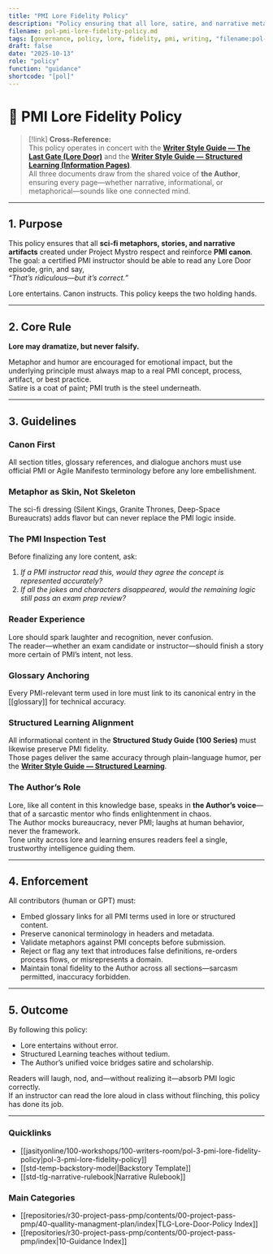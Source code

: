 ```yaml
---
title: "PMI Lore Fidelity Policy"
description: "Policy ensuring that all lore, satire, and narrative metaphors in the PMP Knowledge Base remain faithful to PMI canon, align with structured learning accuracy, and reflect the Author's tone and intent."
filename: pol-pmi-lore-fidelity-policy.md
tags: [governance, policy, lore, fidelity, pmi, writing, "filename:pol-pmi-lore-fidelity-policy.md"]
draft: false
date: "2025-10-13"
role: "policy"
function: "guidance"
shortcode: "[pol]"
---
```


# 🎯 PMI Lore Fidelity Policy  

> [!link]
> **Cross-Reference:**  
> This policy operates in concert with the **[Writer Style Guide — The Last Gate (Lore Door)](pol-tlg-lore-writing-style-guide.md)** and the **[Writer Style Guide — Structured Learning (Information Pages)](pol-writer-style-guide-structured-learning.md)**.  
> All three documents draw from the shared voice of **the Author**, ensuring every page—whether narrative, informational, or metaphorical—sounds like one connected mind.  

---

## 1. Purpose  

This policy ensures that all **sci-fi metaphors, stories, and narrative artifacts** created under Project Mystro respect and reinforce **PMI canon**.  
The goal: a certified PMI instructor should be able to read any Lore Door episode, grin, and say,  
*“That’s ridiculous—but it’s correct.”*  

Lore entertains. Canon instructs. This policy keeps the two holding hands.  

---

## 2. Core Rule  

**Lore may dramatize, but never falsify.**  

Metaphor and humor are encouraged for emotional impact, but the underlying principle must always map to a real PMI concept, process, artifact, or best practice.  
Satire is a coat of paint; PMI truth is the steel underneath.  

---

## 3. Guidelines  

### Canon First  
All section titles, glossary references, and dialogue anchors must use official PMI or Agile Manifesto terminology before any lore embellishment.  

### Metaphor as Skin, Not Skeleton  
The sci-fi dressing (Silent Kings, Granite Thrones, Deep-Space Bureaucrats) adds flavor but can never replace the PMI logic inside.  

### The PMI Inspection Test  
Before finalizing any lore content, ask:  
1. *If a PMI instructor read this, would they agree the concept is represented accurately?*  
2. *If all the jokes and characters disappeared, would the remaining logic still pass an exam prep review?*  

### Reader Experience  
Lore should spark laughter and recognition, never confusion.  
The reader—whether an exam candidate or instructor—should finish a story more certain of PMI’s intent, not less.  

### Glossary Anchoring  
Every PMI-relevant term used in lore must link to its canonical entry in the [[glossary]] for technical accuracy.  

### Structured Learning Alignment  
All informational content in the **Structured Study Guide (100 Series)** must likewise preserve PMI fidelity.  
Those pages deliver the same accuracy through plain-language humor, per the **[Writer Style Guide — Structured Learning](pol-writer-style-guide-structured-learning.md)**.  

### The Author’s Role  
Lore, like all content in this knowledge base, speaks in **the Author’s voice**—that of a sarcastic mentor who finds enlightenment in chaos.  
The Author mocks bureaucracy, never PMI; laughs at human behavior, never the framework.  
Tone unity across lore and learning ensures readers feel a single, trustworthy intelligence guiding them.  

---

## 4. Enforcement  

All contributors (human or GPT) must:  

- Embed glossary links for all PMI terms used in lore or structured content.  
- Preserve canonical terminology in headers and metadata.  
- Validate metaphors against PMI concepts before submission.  
- Reject or flag any text that introduces false definitions, re-orders process flows, or misrepresents a domain.  
- Maintain tonal fidelity to the Author across all sections—sarcasm permitted, inaccuracy forbidden.  

---

## 5. Outcome  

By following this policy:  
- Lore entertains without error.  
- Structured Learning teaches without tedium.  
- The Author’s unified voice bridges satire and scholarship.  

Readers will laugh, nod, and—without realizing it—absorb PMI logic correctly.  
If an instructor can read the lore aloud in class without flinching, this policy has done its job.  

------

### Quicklinks
- [[jasityonline/100-workshops/100-writers-room/pol-3-pmi-lore-fidelity-policy|pol-3-pmi-lore-fidelity-policy]]
- [[std-temp-backstory-model|Backstory Template]]
- [[std-tlg-narrative-rulebook|Narrative Rulebook]]

### Main Categories
- [[repositories/r30-project-pass-pmp/contents/00-project-pass-pmp/40-quallity-managment-plan/index|TLG-Lore-Door-Policy Index]]
- [[repositories/r30-project-pass-pmp/contents/00-project-pass-pmp/index|10-Guidance Index]]
